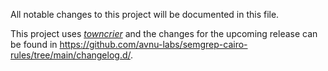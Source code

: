 All notable changes to this project will be documented in this file.

This project uses [*towncrier*](https://towncrier.readthedocs.io/) and the changes for the upcoming release can be found in <https://github.com/avnu-labs/semgrep-cairo-rules/tree/main/changelog.d/>.

<!-- towncrier release notes start -->